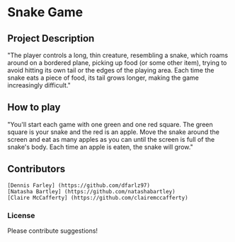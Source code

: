 # Snake Game 

## Project Description
"The player controls a long, thin creature, resembling a snake, which roams around on a bordered plane, picking up food (or some other item), trying to avoid hitting its own tail or the edges of the playing area. Each time the snake eats a piece of food, its tail grows longer, making the game increasingly difficult." 

## How to play
"You'll start each game with one green and one red square. The green square is your snake and the red is an apple. Move the snake around the screen and eat as many apples as you can until the screen is full of the snake's body. Each time an apple is eaten, the snake will grow."

## Contributors 
    [Dennis Farley] (https://github.com/dfarlz97)
    [Natasha Bartley] (https://github.com/natashabartley)
    [Claire McCafferty] (https://github.com/clairemccafferty)

### License 
Please contribute suggestions! 